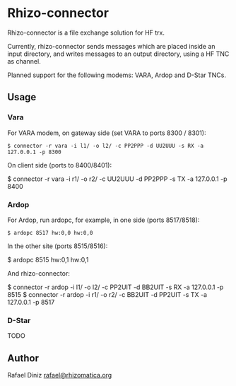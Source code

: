 # Rhizo-connector

  Rhizo-connector is a file exchange solution for HF trx.

  Currently, rhizo-connector sends messages which are placed inside an input
  directory, and writes messages to an output directory, using a HF TNC as
  channel.

  Planned support for the following modems: VARA, Ardop and D-Star TNCs.

## Usage

### Vara

For VARA modem, on gateway side (set VARA to ports 8300 / 8301):

    $ connector -r vara -i l1/ -o l2/ -c PP2PPP -d UU2UUU -s RX -a 127.0.0.1 -p 8300

On client side (ports to 8400/8401):

   $ connector -r vara -i r1/ -o r2/ -c UU2UUU -d PP2PPP -s TX -a 127.0.0.1 -p 8400

### Ardop

For Ardop, run ardopc, for example, in one side (ports 8517/8518):

    $ ardopc 8517 hw:0,0 hw:0,0

In the other site (ports 8515/8516):

   $ ardopc 8515 hw:0,1 hw:0,1

And rhizo-connector:

   $ connector -r ardop -i l1/ -o l2/ -c PP2UIT -d BB2UIT -s RX -a 127.0.0.1 -p 8515
   $ connector -r ardop -i r1/ -o r2/ -c BB2UIT -d PP2UIT -s TX -a 127.0.0.1 -p 8517

### D-Star

TODO

## Author

Rafael Diniz <rafael@rhizomatica.org>
